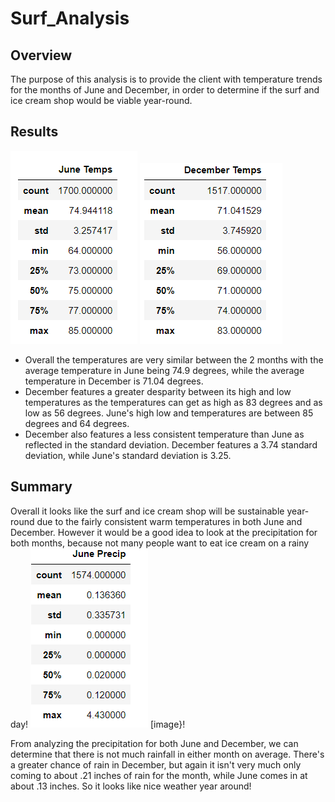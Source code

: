 # Surf_Analysis

## Overview
The purpose of this analysis is to provide the client with temperature trends for the months of June and December, in order to determine if the surf and ice cream shop would be viable year-round.

## Results
![image](https://github.com/awill1786/surfs_up/blob/main/June%20Temps.png?raw=true) 
![image](https://github.com/awill1786/surfs_up/blob/main/December%20Temps.png?raw=true)

- Overall the temperatures are very similar between the 2 months with the average temperature in June being 74.9 degrees, while the average temperature in December is 71.04 degrees.
- December features a greater desparity between its high and low temperatures as the temperatures can get as high as 83 degrees and as low as 56 degrees. June's high low and temperatures are between 85 degrees and 64 degrees.
- December also features a less consistent temperature than June as reflected in the standard deviation. December features a 3.74 standard deviation, while June's standard deviation is 3.25.

## Summary
Overall it looks like the surf and ice cream shop will be sustainable year-round due to the fairly consistent warm temperatures in both June and December. However it would be a good idea to look at the precipitation for both months, because not many people want to eat ice cream on a rainy day!
![image](https://github.com/awill1786/surfs_up/blob/main/June%20Precip.png?raw=true)
[image}!

From analyzing the precipitation for both June and December, we can determine that there is not much rainfall in either month on average. There's a greater chance of rain in December, but again it isn't very much only coming to about .21 inches of rain for the month, while June comes in at about .13 inches. So it looks like nice weather year around!
